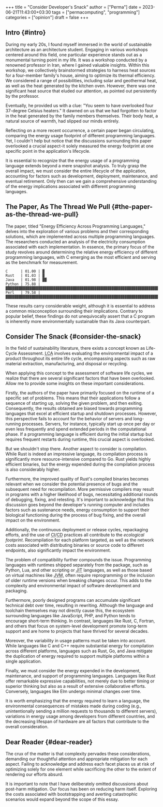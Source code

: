 +++
title = "Consider Developer's Snack"
author = ["Perma"]
date = 2023-06-21T11:43:00+03:30
tags = ["permacomputing", "programming"]
categories = ["opinion"]
draft = false
+++

## Intro {#intro}

During my early 20s, I found myself immersed in the world of sustainable architecture as an architecture student. Engaging in various workshops centered around this field, one particular experience stands out as a monumental turning point in my life. It was a workshop conducted by a renowned professor in Iran, where I gained valuable insights.
Within this workshop, we collectively brainstormed strategies to harness heat sources for a four-member family's house, aiming to optimize its thermal efficiency. We considered a range of possibilities, including solar and geothermal heat, as well as the heat generated by the kitchen oven. However, there was one significant heat source that eluded our attention, as pointed out persistently by the professor.

Eventually, he provided us with a clue: "You seem to have overlooked four 37-degree Celsius heaters." It dawned on us that we had forgotten to factor in the heat generated by the family members themselves. Their body heat, a natural source of warmth, had slipped our minds entirely.

Reflecting on a more recent occurrence, a certain paper began circulating, comparing the energy usage footprint of different programming languages. Yet, I couldn't help but notice that the discussions surrounding this paper overlooked a crucial aspect-it solely measured the energy footprint at one specific point in the application's lifecycle.

It is essential to recognize that the energy usage of a programming language extends beyond a mere snapshot analysis. To truly grasp the overall impact, we must consider the entire lifecycle of the application, accounting for factors such as development, deployment, maintenance, and eventual retirement. Only then can we gain a comprehensive understanding of the energy implications associated with different programming languages.


## The Paper, As The Thread We Pull {#the-paper-as-the-thread-we-pull}

The paper, titled "Energy Efficiency Across Programming Languages," delves into the exploration of various problems and their corresponding solutions, which are implemented across multiple programming languages. The researchers conducted an analysis of the electricity consumption associated with each implementation. In essence, the primary focus of the study revolves around determining the relative energy efficiency of different programming languages, with C emerging as the most efficient and serving as the benchmark for measurement.

```text
C      | 01.00 | ▓
Rust   | 01.03 | ▓
Java   | 01.98 | ▓▓
Python | 75.88 | ▓▓▓▓▓▓▓▓▓▓▓▓▓▓▓▓▓▓▓▓▓▓▓▓▓▓▓▓▓▓▓▓▓▓▓▓▓▓▓▓▓▓▓▓▓▓▓▓▓▓▓▓▓▓▓▓▓▓▓▓▓▓▓▓▓▓▓▓▓▓▓▓▓▓▓▓▓▓
Perl   | 79.58 | ▓▓▓▓▓▓▓▓▓▓▓▓▓▓▓▓▓▓▓▓▓▓▓▓▓▓▓▓▓▓▓▓▓▓▓▓▓▓▓▓▓▓▓▓▓▓▓▓▓▓▓▓▓▓▓▓▓▓▓▓▓▓▓▓▓▓▓▓▓▓▓▓▓▓▓▓▓▓▓▓▓
```

These results carry considerable weight, although it is essential to address a common misconception surrounding their implications. Contrary to popular belief, these findings do not unequivocally assert that a <span class="language">C</span> program is inherently more environmentally sustainable than its <span class="language">Java</span> counterpart.


## Consider The Snack {#consider-the-snack}

In the field of sustainability literature, there exists a concept known as Life-Cycle Assessment. <abbr title=" Life-Cycle Assessment">LCA</abbr> involves evaluating the environmental impact of a product throughout its entire life cycle, encompassing aspects such as raw material extraction, manufacturing, and disposal or recycling.

When applying this concept to the assessment of software life cycles, we realize that there are several significant factors that have been overlooked. Allow me to provide some insights on these important considerations.

Firstly, the authors of the paper have primarily focused on the runtime of a specific set of problems. This means that their applications follow a sequence of starting up, solving the given problem, and then exiting. Consequently, the results obtained are biased towards programming languages that excel at efficient startup and shutdown processes. However, this perspective fails to account for the behavior of servers and long-running processes. Servers, for instance, typically start up once per day or even less frequently and spend extended periods in the computational phase. If a programming language is efficient during the initial startup but requires frequent restarts during runtime, this crucial aspect is overlooked.

But we shouldn't stop there. Another aspect to consider is compilation. While <span class="language">Rust</span> is indeed an impressive language, its compilation process is significantly more resource-intensive compared to <span class="language">Go</span>. <span class="language">Rust</span> yields highly efficient binaries, but the energy expended during the compilation process is also considerably higher.

Furthermore, the improved quality of <span class="language">Rust</span>'s compiled binaries becomes relevant when we consider the potential presence of bugs and the subsequent need for recompilation. More permissive compilers may result in programs with a higher likelihood of bugs, necessitating additional rounds of debugging, fixing, and retesting. It's important to acknowledge that this discussion goes beyond the developer's running computer and includes factors such as sustenance needs, energy consumption to support their biological functioning during the process of bug fixing, and the overall impact on the environment.

Additionally, the continuous deployment or release cycles, repackaging efforts, and the use of <abbr title="Continues Integration">CI</abbr>/<abbr title="Continues Deployment">CD</abbr> practices all contribute to the _ecological footprint_. Recompilation for each platform targeted, as well as the network costs associated with distributing binaries or source code to different endpoints, also significantly impact the environment.

The problem of compatibility further compounds the issue. Programming languages with runtimes shipped separately from the package, such as <span class="language">Python</span>, <span class="language">Lua</span>, and other scripting or <abbr title=" Just-In-Time">JIT</abbr> languages, as well as those based on virtual machines like <abbr title=" Java Virtual Machine">JVM</abbr>, often require reprogramming or the inclusion of older runtime versions when breaking changes occur. This adds to the complexity and environmental impact of software development and packaging.

Furthermore, poorly designed programs can accumulate significant technical debt over time, resulting in rewriting. Although the language and toolchain themselves may not directly cause this, the ecosystem surrounding languages like <span class="language">JavaScript</span>, <span class="language">PHP</span>, and <span class="language">Python</span> tends to encourage short-term thinking. In contrast, languages like <span class="language">Rust</span>, <span class="language">C</span>, <span class="language">Fortran</span>, and others that focus on system-level development promote long-term support and are home to projects that have thrived for several decades.

Moreover, the variability in usage patterns must be taken into account. While languages like <span class="language">C</span> and <span class="language">C++</span> require substantial energy for compilation across different platforms, languages such as <span class="language">Rust</span>, <span class="language">Go</span>, and <span class="language">Java</span> mitigate the duplication of energy required to support multiple platforms within a single application.

Finally, we must consider the energy expended in the development, maintenance, and support of programming languages. Languages like <span class="language">Rust</span> offer remarkable expressive capabilities, not merely due to better timing or superior thinking but also as a result of extensive collaborative efforts. Conversely, languages like <span class="language">Elm</span> undergo minimal changes over time.

It is worth emphasizing that the energy required to learn a language, the environmental consequences of mistakes made during coding (e.g., unintentionally sending a million requests to thousands to different servers), variations in energy usage among developers from different countries, and the decreasing lifespan of hardware are all factors that contribute to the overall consideration.


## Dear Reader {#dear-reader}

The crux of the matter is that complexity pervades these considerations, demanding our thoughtful attention and appropriate mitigation for each aspect. Failing to acknowledge and address each facet places us at risk of optimizing solely for one element while sacrificing the other to the extent of rendering our efforts absurd.

It is important to note that I have deliberately omitted discussions about post-harm mitigation. Our focus has been on reducing harm itself. Exploring the costs associated with bootstrapping and averting catastrophic scenarios would expand beyond the scope of this essay.
